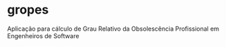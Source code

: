 # gropes
Aplicação para cálculo de Grau Relativo da Obsolescência Profissional em Engenheiros de Software
